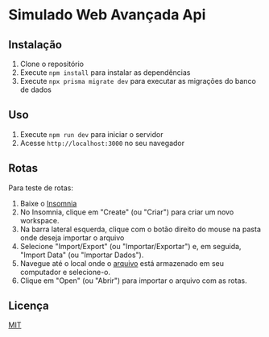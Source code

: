 # Simulado Web Avançada Api


## Instalação

1. Clone o repositório
2. Execute `npm install` para instalar as dependências
3. Execute `npx prisma migrate dev` para executar as migrações do banco de dados

## Uso

1. Execute `npm run dev` para iniciar o servidor
2. Acesse `http://localhost:3000` no seu navegador

## Rotas
Para teste de rotas:
1. Baixe o [Insomnia](https://insomnia.rest/download)
2. No Insomnia, clique em "Create" (ou "Criar") para criar um novo workspace.
3. Na barra lateral esquerda, clique com o botão direito do mouse na pasta onde deseja importar o arquivo
4. Selecione "Import/Export" (ou "Importar/Exportar") e, em seguida, "Import Data" (ou "Importar Dados").
5. Navegue até o local onde o [arquivo](https://github.com/danielsmar/SIMULADO-1B-WEB/blob/main/Insomnia_2023-10-04.json) está armazenado em seu computador e selecione-o.
6. Clique em "Open" (ou "Abrir") para importar o arquivo com as rotas.

## Licença

[MIT](https://choosealicense.com/licenses/mit/)
